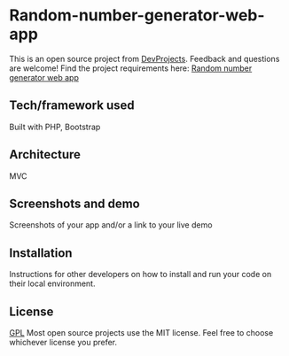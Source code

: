 # Random-number-generator-web-app

This is an open source project from [DevProjects](http://www.codementor.io/projects). Feedback and questions are welcome!
Find the project requirements here: [Random number generator web app](https://www.codementor.io/projects/web/random-number-generator-web-app-bz042v8kll)

## Tech/framework used
Built with PHP, Bootstrap

## Architecture
MVC

## Screenshots and demo
Screenshots of your app and/or a link to your live demo

## Installation
Instructions for other developers on how to install and run your code on their local environment.

## License
[GPL](https://choosealicense.com/licenses/mit/)
Most open source projects use the MIT license. Feel free to choose whichever license you prefer.

